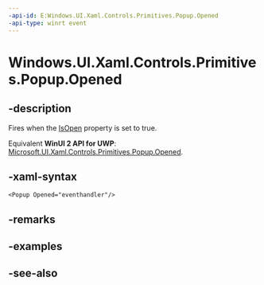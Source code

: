 ```yaml
---
-api-id: E:Windows.UI.Xaml.Controls.Primitives.Popup.Opened
-api-type: winrt event
---
```


<!-- Event syntax
public event Windows.Foundation.EventHandler Opened<object>
-->

# Windows.UI.Xaml.Controls.Primitives.Popup.Opened

## -description
Fires when the [IsOpen](popup_isopen.md) property is set to true.

Equivalent **WinUI 2 API for UWP**: [Microsoft.UI.Xaml.Controls.Primitives.Popup.Opened](/windows/winui/api/microsoft.ui.xaml.controls.primitives.popup.opened).

## -xaml-syntax
```xaml
<Popup Opened="eventhandler"/>
```


## -remarks

## -examples

## -see-also
